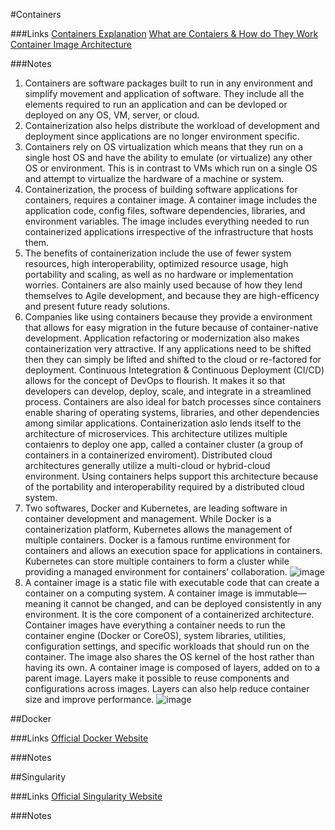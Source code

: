#Containers

###Links
[Containers Explanation](https://cloud.google.com/learn/what-are-containers)
[What are Contaiers & How do They Work](https://www.ridge.co/blog/what-are-containers/#what-exactly-is-a-container)
[Container Image Architecture](https://www.aquasec.com/cloud-native-academy/container-security/container-images/#What-is-Docker-Hub?)

###Notes
1. Containers are software packages built to run in any environment and simplify movement and application of software. They include all the elements required to run an application and can be devloped or deployed on any OS, VM, server, or cloud.
2. Containerization also helps distribute the workload of development and deployment since applications are no longer environment specific.
3. Containers rely on OS virtualization which means that they run on a single host OS and have the ability to emulate (or virtualize) any other OS or environment. This is in contrast to VMs which run on a single OS and attempt to virtualize the hardware of a machine or system.
4. Containerization, the process of building software applications for containers, requires a container image. A container image includes the application code, config files, software dependencies, libraries, and environment variables. The image includes everything needed to run containerized applications irrespective of the infrastructure that hosts them.
5. The benefits of containerization include the use of fewer system resources, high interoperability, optimized resource usage, high portability and scaling, as well as no hardware or implementation worries. Containers are also mainly used because of how they lend themselves to Agile development, and because they are high-efficency and present future ready solutions.
6. Companies like using containers because they provide a environment that allows for easy migration in the future because of container-native development. Application refactoring or modernization also makes containerization very attractive. If any applications need to be shifted then they can simply be lifted and shifted to the cloud or re-factored for deployment. Continuous Intetegration & Continuous Deployment (CI/CD) allows for the concept of DevOps to flourish. It makes it so that developers can develop, deploy, scale, and integrate in a streamlined process. Containers are also ideal for batch processes since containers enable sharing of operating systems, libraries, and other dependencies among similar applications. Containerization aslo lends itself to the architecture of microservices. This architecture utilizes multiple contaienrs to deploy one app, called a container cluster (a group of containers in a containerized enviroment). Distributed cloud architectures generally utilize a multi-cloud or hybrid-cloud environment. Using containers helps support this architecture because of the portability and interoperability required by a distributed cloud system.
7. Two softwares, Docker and Kubernetes, are leading software in container development and management. While Docker is a containerization platform, Kubernetes allows the management of multiple containers. Docker is a famous runtime environment for containers and allows an execution space for applications in containers. Kubernetes can store multiple containers to form a cluster while providing a managed environment for containers’ collaboration.
![image](https://github.com/agoel11/KEYS2023/assets/81878922/96f6aa35-3ca9-4e01-9cb2-30159214d170)
8. A container image is a static file with executable code that can create a container on a computing system. A container image is immutable—meaning it cannot be changed, and can be deployed consistently in any environment. It is the core component of a containerized architecture. Container images have everything a container needs to run the container engine (Docker or CoreOS), system libraries, utilities, configuration settings, and specific workloads that should run on the container. The image also shares the OS kernel of the host rather than having its own. A container image is composed of layers, added on to a parent image. Layers make it possible to reuse components and configurations across images. Layers can also help reduce container size and improve performance.
![image](https://github.com/agoel11/KEYS2023/assets/81878922/cc0ef588-1959-4b37-a700-a6cd65d30ffc)

##Docker

###Links
[Official Docker Website](https://www.docker.com/)

###Notes

##Singularity

###Links
[Official Singularity Website](https://cloud.sylabs.io/)

###Notes
